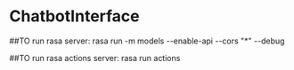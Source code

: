 # ChatbotInterface

##TO run rasa server:
rasa run -m models --enable-api --cors "*" --debug

##TO run rasa actions server:
rasa run actions
